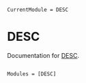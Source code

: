 ```@meta
CurrentModule = DESC
```

# DESC

Documentation for [DESC](https://gitlab.com/wistell/DESC.jl).

```@index
```

```@autodocs
Modules = [DESC]
```

